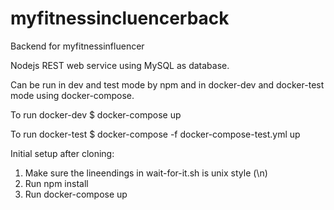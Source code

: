 # myfitnessincluencerback
Backend for myfitnessinfluencer

Nodejs REST web service using MySQL as database.

Can be run in dev and test mode by npm and in docker-dev and docker-test mode using docker-compose.

To run docker-dev
$ docker-compose up

To run docker-test
$ docker-compose -f docker-compose-test.yml up

Initial setup after cloning:
1. Make sure the lineendings in wait-for-it.sh is unix style (\n)
2. Run npm install
3. Run docker-compose up
